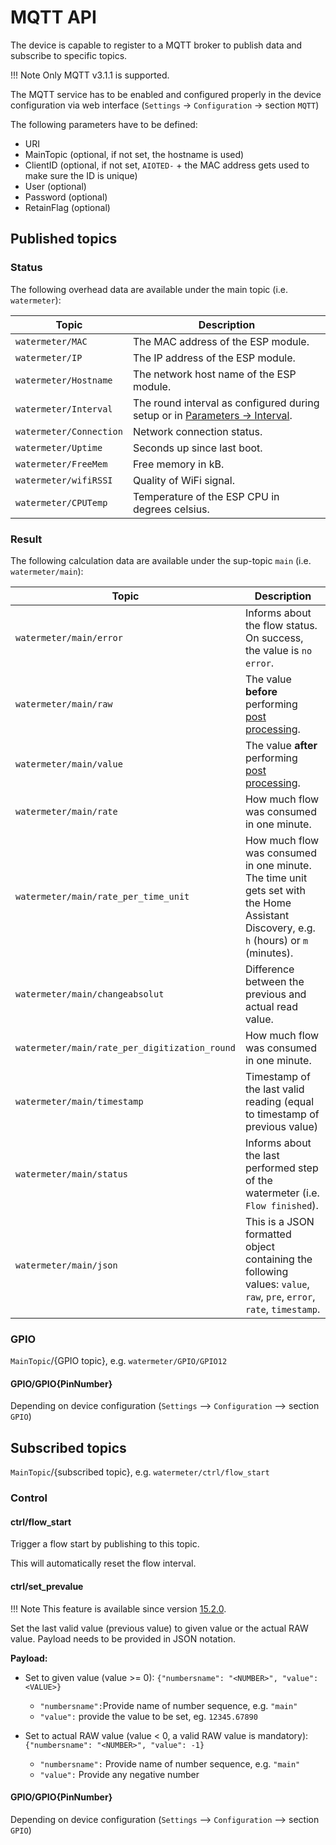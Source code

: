 # MQTT API

The device is capable to register to a MQTT broker to publish data and subscribe to specific topics.

!!! Note
    Only MQTT v3.1.1 is supported.

The MQTT service has to be enabled and configured properly in the device configuration via web interface (`Settings` -> `Configuration` -> section `MQTT`)

The following parameters have to be defined:

* URI
* MainTopic (optional, if not set, the hostname is used)
* ClientID (optional, if not set, `AIOTED-` + the MAC address gets used to make sure the ID is unique)
* User (optional)
* Password (optional)
* RetainFlag (optional)

## Published topics

### Status

The following overhead data are available under the main topic (i.e. `watermeter`):

Topic | Description
-|-
`watermeter/MAC` | The MAC address of the ESP module.
`watermeter/IP` | The IP address of the ESP module.
`watermeter/Hostname` | The network host name of the ESP module.
`watermeter/Interval` | The round interval as configured during setup or in [Parameters -> Interval](https://jomjol.github.io/AI-on-the-edge-device-docs/Parameters/#section-autotimer).
`watermeter/Connection` | Network connection status.
`watermeter/Uptime` | Seconds up since last boot.
`watermeter/FreeMem` | Free memory in kB.
`watermeter/wifiRSSI` | Quality of WiFi signal.
`watermeter/CPUTemp` | Temperature of the ESP CPU in degrees celsius.

### Result

The following calculation data are available under the sup-topic `main` (i.e. `watermeter/main`):

Topic | Description
-|-
`watermeter/main/error` | Informs about the flow status. On success, the value is `no error`.
`watermeter/main/raw` | The value **before** performing [post processing](https://jomjol.github.io/AI-on-the-edge-device-docs/Parameters/section-postprocessing).
`watermeter/main/value` | The value **after** performing [post processing](https://jomjol.github.io/AI-on-the-edge-device-docs/Parameters/section-postprocessing).
`watermeter/main/rate` | How much flow was consumed in one minute.
`watermeter/main/rate_per_time_unit` | How much flow was consumed in one minute. The time unit gets set with the Home Assistant Discovery, e.g. `h` (hours) or `m` (minutes).
`watermeter/main/changeabsolut` | Difference between the previous and actual read value.
`watermeter/main/rate_per_digitization_round` | How much flow was consumed in one minute.
`watermeter/main/timestamp` | Timestamp of the last valid reading (equal to timestamp of previous value)
`watermeter/main/status` | Informs about the last performed step of the watermeter (i.e. `Flow finished`).
`watermeter/main/json` | This is a JSON formatted object containing the following values: `value`, `raw`, `pre`, `error`, `rate`, `timestamp`.

### GPIO

`MainTopic`/{GPIO topic}, e.g. `watermeter/GPIO/GPIO12`

#### GPIO/GPIO{PinNumber}

Depending on device configuration (`Settings` --> `Configuration` --> section `GPIO`)

## Subscribed topics

`MainTopic`/{subscribed topic}, e.g. `watermeter/ctrl/flow_start`

### Control

#### ctrl/flow_start

Trigger a flow start by publishing to this topic.

This will automatically reset the flow interval.

#### ctrl/set_prevalue

!!! Note
    This feature is available since version [15.2.0](https://github.com/jomjol/AI-on-the-edge-device/releases/tag/v15.2.0).

Set the last valid value (previous value) to given value or the actual RAW value. Payload needs to be provided in JSON notation.

__Payload:__

- Set to given value (value >= 0): `{"numbersname": "<NUMBER>", "value": <VALUE>}`
    * `"numbersname":`Provide name of number sequence, e.g. `"main"`  
    * `"value":` provide the value to be set, eg. `12345.67890`
    
- Set to actual RAW value (value < 0, a valid RAW value is mandatory): `{"numbersname": "<NUMBER>", "value": -1}`
    * `"numbersname":` Provide name of number sequence, e.g. `"main"`  
    * `"value":` Provide any negative number

#### GPIO/GPIO{PinNumber}

Depending on device configuration (`Settings` --> `Configuration` --> section `GPIO`)
